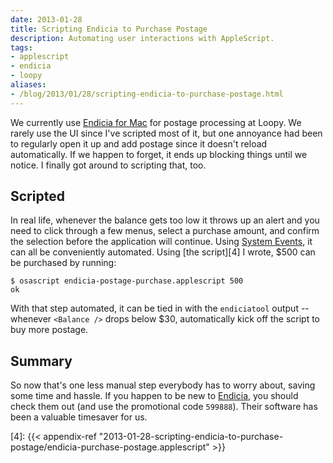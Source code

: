 ```yaml
---
date: 2013-01-28
title: Scripting Endicia to Purchase Postage
description: Automating user interactions with AppleScript.
tags:
- applescript
- endicia
- loopy
aliases:
- /blog/2013/01/28/scripting-endicia-to-purchase-postage.html
---
```


We currently use [Endicia for Mac][1] for postage processing at Loopy. We rarely use the UI since I've scripted most of
it, but one annoyance had been to regularly open it up and add postage since it doesn't reload automatically. If we
happen to forget, it ends up blocking things until we notice. I finally got around to scripting that, too.


## Scripted

In real life, whenever the balance gets too low it throws up an alert and you need to click through a few menus, select
a purchase amount, and confirm the selection before the application will continue. Using [System Events][2], it can all
be conveniently automated. Using [the script][4] I wrote, $500 can be purchased by running:

```
$ osascript endicia-postage-purchase.applescript 500
ok
```

With that step automated, it can be tied in with the `endiciatool` output -- whenever `<Balance />` drops below $30,
automatically kick off the script to buy more postage.


## Summary

So now that's one less manual step everybody has to worry about, saving some time and hassle. If you happen to be new to
[Endicia][3], you should check them out (and use the promotional code <code>599888</code>). Their software has been a
valuable timesaver for us.


 [1]: http://www.dymoendicia.com/segments/all-products/endicia-for-mac
 [2]: https://developer.apple.com/library/mac/#documentation/applescript/conceptual/applescriptx/Concepts/as_related_apps.html#//apple_ref/doc/uid/TP40001570-1149074-BAJEIHJA
 [3]: http://www.dymoendicia.com/
 [4]: {{< appendix-ref "2013-01-28-scripting-endicia-to-purchase-postage/endicia-purchase-postage.applescript" >}}

